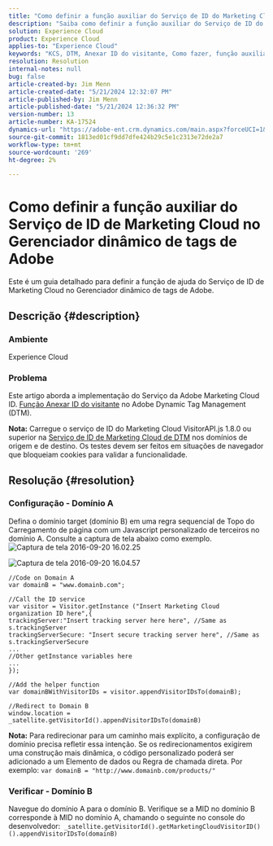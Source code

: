 ```yaml
---
title: "Como definir a função auxiliar do Serviço de ID do Marketing Cloud no Gerenciador dinâmico de tags de Adobe"
description: "Saiba como definir a função auxiliar do Serviço de ID do Marketing Cloud no Gerenciador dinâmico de tags de Adobe."
solution: Experience Cloud
product: Experience Cloud
applies-to: "Experience Cloud"
keywords: "KCS, DTM, Anexar ID do visitante, Como fazer, função auxiliar do Serviço de ID do Marketing Cloud, Gerenciador dinâmico de tags do Adobe, Adobe Experience Cloud, "
resolution: Resolution
internal-notes: null
bug: false
article-created-by: Jim Menn
article-created-date: "5/21/2024 12:32:07 PM"
article-published-by: Jim Menn
article-published-date: "5/21/2024 12:36:32 PM"
version-number: 13
article-number: KA-17524
dynamics-url: "https://adobe-ent.crm.dynamics.com/main.aspx?forceUCI=1&pagetype=entityrecord&etn=knowledgearticle&id=dab12021-6e17-ef11-9f8a-6045bd006268"
source-git-commit: 1813ed01cf9dd7dfe424b29c5e1c2313e72de2a7
workflow-type: tm+mt
source-wordcount: '269'
ht-degree: 2%

---
```


# Como definir a função auxiliar do Serviço de ID de Marketing Cloud no Gerenciador dinâmico de tags de Adobe


Este é um guia detalhado para definir a função de ajuda do Serviço de ID de Marketing Cloud no Gerenciador dinâmico de tags de Adobe.

## Descrição {#description}


### <b>Ambiente</b>

Experience Cloud



### <b>Problema</b>

Este artigo aborda a implementação do Serviço da Adobe Marketing Cloud ID. [Função Anexar ID do visitante](https://experienceleague.adobe.com/docs/id-service/using/id-service-api/methods/appendvisitorid.html?lang=pt-BR) no Adobe Dynamic Tag Management (DTM).

<b>Nota:</b> Carregue o serviço de ID do Marketing Cloud VisitorAPI.js 1.8.0 ou superior na [Serviço de ID de Marketing Cloud de DTM](https://experienceleague.adobe.com/docs/id-service/using/id-service-api/methods/getmcvid.html) nos domínios de origem e de destino. Os testes devem ser feitos em situações de navegador que bloqueiam cookies para validar a funcionalidade.


## Resolução {#resolution}


### <b>Configuração - Domínio A</b>

Defina o domínio target (domínio B) em uma regra sequencial de Topo do Carregamento de página com um Javascript personalizado de terceiros no domínio A. Consulte a captura de tela abaixo como exemplo.
![Captura de tela 2016-09-20 16.02.25](https://helpx.adobe.com/content/dam/help/en/dtm/kb/how-to-set-marketing-cloud-id-service-helper-function-in-adobe-d/jcr%3acontent/main-pars/image/Screenshot%202016-09-20%2016.02.25.png "Captura de tela 2016-09-20 16.02.25")

![Captura de tela 2016-09-20 16.04.57](https://helpx.adobe.com/content/dam/help/en/dtm/kb/how-to-set-marketing-cloud-id-service-helper-function-in-adobe-d/jcr%3acontent/main-pars/image_1393293752/Screenshot%202016-09-20%2016.04.57.png "Captura de tela 2016-09-20 16.04.57")

```clike
//Code on Domain A
var domainB = "www.domainb.com";
 
//Call the ID service
var visitor = Visitor.getInstance ("Insert Marketing Cloud organization ID here",{
trackingServer:"Insert tracking server here here", //Same as s.trackingServer
trackingServerSecure: "Insert secure tracking server here", //Same as s.trackingServerSecure
...
//Other getInstance variables here
...
});
 
//Add the helper function
var domainBWithVisitorIDs = visitor.appendVisitorIDsTo(domainB);
 
//Redirect to Domain B
window.location = _satellite.getVisitorId().appendVisitorIDsTo(domainB)
```


<b>Nota:</b> Para redirecionar para um caminho mais explícito, a configuração de domínio precisa refletir essa intenção. Se os redirecionamentos exigirem uma construção mais dinâmica, o código personalizado poderá ser adicionado a um Elemento de dados ou Regra de chamada direta. Por exemplo: `var domainB = "http://www.domainb.com/products/"`



### <b>Verificar - Domínio B</b>



Navegue do domínio A para o domínio B. Verifique se a MID no domínio B corresponde à MID no domínio A, chamando o seguinte no console do desenvolvedor:  `_satellite.getVisitorId().getMarketingCloudVisitorID()().appendVisitorIDsTo(domainB)`
